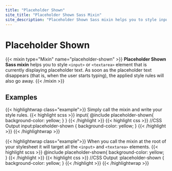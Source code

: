 ```yaml
---
title: "Placeholder Shown"
site_title: "Placeholder Shown Sass Mixin"
site_description: "Placeholder Shown Sass mixin helps you to style input or textarea element that is currently displaying placeholder text by using :placeholder-shown CSS pseudo-class."
---
```


# Placeholder Shown

{{< mixin type="Mixin" name="placeholder-shown" >}}
**Placeholder Shown Sass mixin** helps you to style `<input>` or `<textarea>` element that is currently displaying placeholder text. As soon as the placeholder text disappears (that is, when the user starts typing), the applied style rules will also go away.
{{< /mixin >}}

## Examples

{{< highlightwrap class="example">}}
Simply call the mixin and write your style rules.
{{< highlight scss >}}
input{
  @include placeholder-shown{
    background-color: yellow;
  }
}
{{< /highlight >}}
{{< highlight css >}}
//CSS Output
input:placeholder-shown {
  background-color: yellow;
}
{{< /highlight >}}
{{< /highlightwrap >}}

{{< highlightwrap class="example">}}
When you call the mixin at the root of your stylesheet it will target all the `<input>` and `<textarea>` elements.
{{< highlight scss >}}
@include placeholder-shown{
  background-color: yellow;
}
{{< /highlight >}}
{{< highlight css >}}
//CSS Output
:placeholder-shown {
  background-color: yellow;
}
{{< /highlight >}}
{{< /highlightwrap >}}